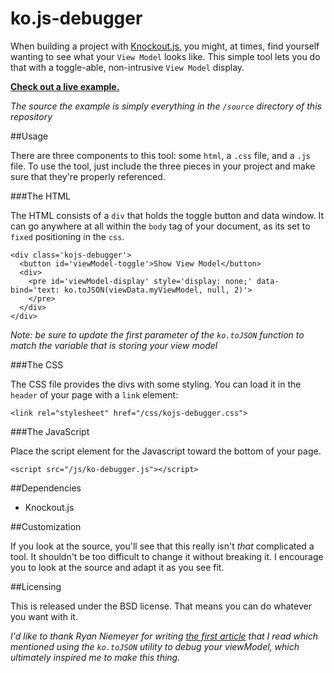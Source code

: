 ko.js-debugger
==============

When building a project with [Knockout.js](http://knockoutjs.com/), you might, at times, find yourself wanting to see what your `View Model` looks like. This simple tool lets you do that with a toggle-able, non-intrusive `View Model` display.

[**Check out a live example.**](http://jmeas.com/projects/ko.js-debugger/)

_The source the example is simply everything in the `/source` directory of this repository_

##Usage

There are three components to this tool: some `html`, a `.css` file, and a `.js` file. To use the tool, just include the three pieces in your project and make sure that they're properly referenced.

###The HTML

The HTML consists of a `div` that holds the toggle button and data window. It can go anywhere at all within the `body` tag of your document, as its set to `fixed` positioning in the `css`.

    <div class='kojs-debugger'>
      <button id='viewModel-toggle'>Show View Model</button>
      <div>
        <pre id='viewModel-display' style='display: none;' data-bind='text: ko.toJSON(viewData.myViewModel, null, 2)'>
        </pre>
      </div>
    </div>

_Note: be sure to update the first parameter of the `ko.toJSON` function to match the variable that is storing your view model_

###The CSS

The CSS file provides the divs with some styling. You can load it in the `header` of your page with a `link` element:

    <link rel="stylesheet" href="/css/kojs-debugger.css">

###The JavaScript

Place the script element for the Javascript toward the bottom of your page.

    <script src="/js/ko-debugger.js"></script>

##Dependencies

- Knockout.js

##Customization

If you look at the source, you'll see that this really isn't _that_ complicated a tool. It shouldn't be too difficult to change it without breaking it. I encourage you to look at the source and adapt it as you see fit.

##Licensing

This is released under the BSD license. That means you can do whatever you want with it.

_I'd like to thank Ryan Niemeyer for writing [the first article](http://www.knockmeout.net/2011/06/10-things-to-know-about-knockoutjs-on.html) that I read which mentioned using the `ko.toJSON` utility to debug your viewModel, which ultimately inspired me to make this thing._

